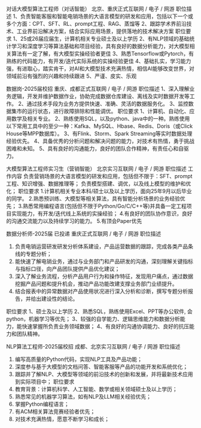 对话大模型算法工程师（对话智能）
北京、重庆正式互联网 / 电子 / 网游
职位描述
1、负责智能客服和智能电销场景的大语言模型的研发和应用，包括以下一个或多个方面：CPT、SFT、RL、prompt工程、RAG、蒸馏等
2、跟踪学术界前沿技术、工业界前沿解决方案，结合实际应用场景，提供落地的技术解决方案
职位要求
1、25或26届应届生，计算机相关专业硕士及以上学历
2、有NLP领域的基础统计学习和深度学习等算法基础和项目经验，具有良好的数据分析能力，对大模型相关算法有一定了解，有大模型实操经验者更佳
3、熟悉Tensorflow或Pytorch，有熟练的代码能力，有开发/迭代实际系统的实操经验更佳
4、基础扎实，学习能力强，有进取心，踏实肯干，对AI和大模型技术充满热情，相信AI能够改变世界，对领域前沿有强烈的兴趣和持续跟进
5、严谨、皮实、乐观



数据岗-2025届校招
重庆、成都正式互联网 / 电子 / 网游
职位描述
1、深入理解业务逻辑，开发并维护数据作业，协助完成数据仓库建设、离线及实时数据开发等工作。
2、通过技术手段为业务方提供快速、准确、灵活的数据服务化。
3、监控数据集市的运行状态，进行故障排除和性能调优。
职位要求
1、计算机、自动化、应用数学及相关专业。
2、熟练使用SQL，以及python、java中的一种。熟练使用以下常用工具中的至少一种：Kafka、MySQL、Hbase、Redis、Doris（或Click House等MPP数据库）。
3、有Flink、Storm、Spark Streaming等实时数据处理经验优先。
4、具备优秀的分析问题和解决问题的能力，对技术有热情，勇于挑战困难和未知。
5、具有良好的沟通能力，良好的团队合作精神，有责任心和自驱力。

大模型算法工程师实习生（营销智能）
北京实习互联网 / 电子 / 网游
职位描述
工作内容
负责营销场景的大语言模型的研发和应用，包括但不限于：SFT、prompt工程、知识增强、数据推理等；
负责模型搭建、调优，以及线上模型的维护和优化；
职位要求
1.计算机相关专业本科/硕士以及以上学历，面向25年9月以后毕业的同学。
2.熟悉预训练、大模型等相关算法，具有智能分析场景的业务经验优先；
3.熟悉常用编程语言(包括但不限于Python/Go/C/C++等)并具备一定工程项目实现能力，有开发/迭代线上系统的实操经验；
4.有良好的团队协作意识，良好的沟通交流能力以及持续学习的能力。
5.有顶会Paper优先

数据分析师-2025届
已投递
重庆正式互联网 / 电子 / 网游
职位描述
1. 负责电销运营研发研发分析体系建设，产品运营数据的跟踪，完成各类产品条线的专题分析；
2. 能快速了解电销业务，通过与业务部门和产品研发的沟通，深刻理解关键指标与指标口径，向产品团队提供产品优化建议； 
3. 深入了解业务流程，分析产品用户行为和操作特征，发现用户痛点，通过数据挖掘产品问题和提升机会，推动产品功能改建支撑业务部门业绩提升。
4. 结合报表中的异常数据对产品使用状况进行深入分析和诊断，撰写专题分析报告，并给出建设性的结论。

职位要求
1、硕士及以上学历
2、熟悉SQL，熟练使用Excel、PPT等办公软件, 会python，机器学习等优先；
3、较强的自学能力、逻辑思维能力和数据分析能力，能快速掌握所负责业务领域数据；
4、有良好的沟通协调能力、良好的抗压能力和团队精神。


NLP算法工程师-2025届校招
成都、北京实习互联网 / 电子 / 网游
职位描述
1. 编写高质量的Python代码，实现NLP工具及产品功能；
2. 深度参与基于大模型的文档问答、智能客服等产品的功能开发和系统优化；
3. 跟踪并了解NLP、大模型等领域的前沿技术的创新和发展，并将最新技术应用到实际项目中；
职位要求
1. 教育背景：计算机科学、人工智能、数学或相关领域硕士及以上学历；
2. 熟悉常见的机器学习算法，如有NLP及LLM相关经验优先；
3. 掌握Python编程语言；
4. 有ACM相关算法竞赛经验者优先；
5. 对技术充满热情，愿意不断学习和成长；

